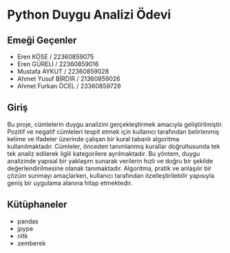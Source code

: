 # Python Duygu Analizi Ödevi

## Emeği Geçenler
* Eren KÖSE / 22360859075
* Eren GÜRELİ / 22360859016
* Mustafa AYKUT / 22360859028
* Ahmet Yusuf BİRDİR / 21360859026
* Ahmet Furkan ÖCEL / 23360859729

## Giriş
Bu proje, cümlelerin duygu analizini gerçekleştirmek amacıyla
geliştirilmiştir. Pozitif ve negatif cümleleri tespit etmek için kullanıcı
tarafından belirlenmiş kelime ve ifadeler üzerinde çalışan bir kural
tabanlı algoritma kullanılmaktadır.
Cümleler, önceden tanımlanmış kurallar doğrultusunda tek tek
analiz edilerek ilgili kategorilere ayrılmaktadır. Bu yöntem, duygu
analizinde yapısal bir yaklaşım sunarak verilerin hızlı ve doğru bir
şekilde değerlendirilmesine olanak tanımaktadır. Algoritma, pratik ve
anlaşılır bir çözüm sunmayı amaçlarken, kullanıcı tarafından
özelleştirilebilir yapısıyla geniş bir uygulama alanına hitap etmektedir.

## Kütüphaneler
* pandas
* jpype
* nltk
* zemberek
